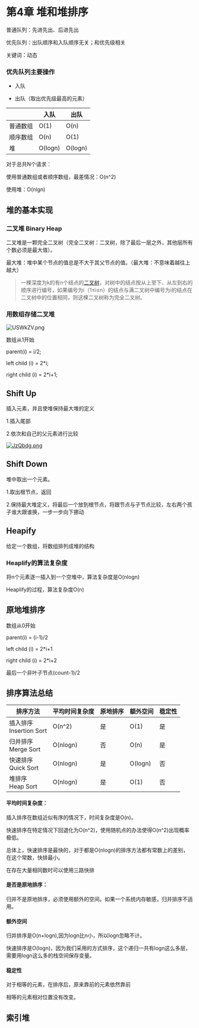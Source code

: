 # 第4章 堆和堆排序

普通队列：先进先出、后进先出

优先队列：出队顺序和入队顺序无关；和优先级相关

关键词：动态

### 优先队列主要操作

- 入队

- 出队（取出优先级最高的元素）

|          | 入队    | 出队    |
| -------- | ------- | ------- |
| 普通数组 | O(1)    | O(n)    |
| 顺序数组 | O(n)    | O(1)    |
| 堆       | O(logn) | O(logn) |



对于总共N个请求：

使用普通数组或者顺序数组，最差情况：O(n^2)

使用堆：O(nlgn)



## 堆的基本实现

### 二叉堆 Binary Heap

二叉堆是一颗完全二叉树（完全二叉树：二叉树，除了最后一层之外，其他层所有个数必须是最大值）。

最大堆：堆中某个节点的值总是不大于其父节点的值。（最大堆：不意味着越往上越大）

> 一棵深度为k的有n个结点的[二叉树](https://baike.baidu.com/item/二叉树/1602879)，对树中的结点按从上至下、从左到右的顺序进行编号，如果编号为i（1≤i≤n）的结点与满二叉树中编号为i的结点在二叉树中的位置相同，则这棵二叉树称为完全二叉树。



### 用数组存储二叉堆



![USWkZV.png](https://s1.ax1x.com/2020/07/05/USWkZV.png)

数组从1开始

parent(i) = i/2;

left child (i) = 2*i;

right child (i) = 2*i+1; 



## Shift Up

插入元素，并且使堆保持最大堆的定义

1.插入尾部

2.依次和自己的父元素进行比较



[![JzQbdg.png](https://s1.ax1x.com/2020/05/03/JzQbdg.png)](https://imgchr.com/i/JzQbdg)



## Shift Down

堆中取出一个元素。

1.取出根节点，返回

2.保持最大堆定义，将最后一个放到根节点，将跟节点与子节点比较，左右两个孩子谁大跟谁换，一步一步向下挪动



## Heapify

给定一个数组，将数组排列成堆的结构

### Heaplify的算法复杂度

将n个元素逐一插入到一个空堆中，算法复杂度是O(nlogn)

Heaplify的过程，算法复杂度O(n)



## 原地堆排序

数组从0开始

parent(i) = (i-1)/2

left child (i) = 2*i+1

right child (i) = 2*i+2

最后一个非叶子节点(count-1)/2



## 排序算法总结

| 排序方法                     | 平均时间复杂度 | 原地排序 | 额外空间 | 稳定性 |
| ---------------------------- | -------------- | -------- | -------- | ------ |
| 插入排序<br />Insertion Sort | O(n^2)         | 是       | O(1)     | 是     |
| 归并排序<br />Merge Sort     | O(nlogn)       | 否       | O(n)     | 是     |
| 快速排序 <br />Quick Sort    | O(nlogn)       | 是       | O(logn)  | 否     |
| 堆排序 <br />Heap Sort       | O(nlogn)       | 是       | O(1)     | 否     |

#### 平均时间复杂度：

插入排序在数组近似有序的情况下，时间复杂度是O(n)。

快速排序在特定情况下回退化为O(n^2)，使用随机点的办法使得O(n^2)出现概率极低。

总体上，快速排序是最快的，对于都是O(nlogn)的排序方法都有常数上的差别，在这个常数，快排最小。

在存在大量相同数时可以使用三路快排

#### 是否是原地排序：

归并不是原地排序，必须使用额外的空间。如果一个系统内存敏感，归并排序不适用。

#### 额外空间

归并排序是O(n+logn),因为logn比n小，所以logn忽略不计。

快速排序是O(logn)，因为我们采用的方式排序，这个递归一共有logn这么多层，需要用logn这么多的栈空间保存变量。

#### 稳定性

对于相等的元素，在排序后，原来靠前的元素依然靠前

相等的元素相对位置没有改变。



## 索引堆





















































